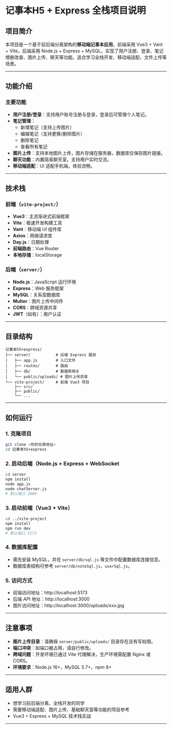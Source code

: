 # 记事本H5 + Express 全栈项目说明

## 项目简介

本项目是一个基于前后端分离架构的**移动端记事本应用**，前端采用 Vue3 + Vant + Vite，后端采用 Node.js + Express + MySQL，实现了用户注册、登录、笔记增删改查、图片上传、聊天等功能。适合学习全栈开发、移动端适配、文件上传等场景。

---

## 功能介绍

### 主要功能
- **用户注册/登录**：支持用户账号注册与登录，登录后可管理个人笔记。
- **笔记管理**：
  - 新增笔记（支持上传图片）
  - 编辑笔记（支持更换/删除图片）
  - 删除笔记
  - 查看所有笔记
- **图片上传**：支持本地图片上传，图片存储在服务器，数据库仅保存图片链接。
- **聊天功能**：内置简易聊天室，支持用户实时交流。
- **移动端适配**：UI 适配手机端，体验流畅。

---

## 技术栈

### 前端（`vite-project/`）
- **Vue3**：主流渐进式前端框架
- **Vite**：极速开发构建工具
- **Vant**：移动端 UI 组件库
- **Axios**：网络请求库
- **Day.js**：日期处理
- **前端路由**：Vue Router
- **本地存储**：localStorage

### 后端（`server/`）
- **Node.js**：JavaScript 运行环境
- **Express**：Web 服务框架
- **MySQL**：关系型数据库
- **Multer**：图片上传中间件
- **CORS**：跨域资源共享
- **JWT**（如有）：用户认证

---

## 目录结构

```
记事本h5+express/
├── server/           # 后端 Express 服务
│   ├── app.js        # 入口文件
│   ├── routes/       # 路由
│   ├── db/           # 数据库相关
│   └── public/uploads/ # 图片上传目录
└── vite-project/     # 前端 Vue3 项目
    ├── src/
    ├── public/
    └── ...
```

---

## 如何运行

### 1. 克隆项目
```bash
git clone <你的仓库地址>
cd 记事本h5+express
```

### 2. 启动后端（Node.js + Express + WebSocket
```bash
cd server
npm install
node app.js
node chatServer.js
# 默认端口 3000
```

### 3. 启动前端（Vue3 + Vite）
```bash
cd ../vite-project
npm install
npm run dev
# 默认端口 5173
```

### 4. 数据库配置
- 需先安装 MySQL，并在 `server/db/sql.js` 等文件中配置数据库连接信息。
- 数据库表结构可参考 `server/db/noteSql.js`、`userSql.js`。

### 5. 访问方式
- 前端访问地址：http://localhost:5173
- 后端 API 地址：http://localhost:3000
- 图片访问地址：http://localhost:3000/uploads/xxx.jpg

---

## 注意事项
- **图片上传目录**：请确保 `server/public/uploads/` 目录存在且有写权限。
- **端口冲突**：如端口被占用，请自行修改。
- **跨域问题**：开发环境已通过 Vite 代理解决，生产环境需配置 Nginx 或 CORS。
- **环境要求**：Node.js 16+，MySQL 5.7+，npm 8+

---

## 适用人群
- 想学习前后端分离、全栈开发的同学
- 需要移动端适配、图片上传、基础聊天室等功能的项目参考
- Vue3 + Express + MySQL 技术栈实战

---


